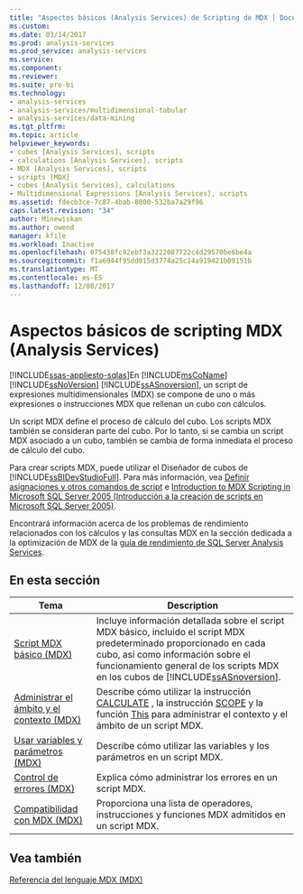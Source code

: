 ```yaml
---
title: "Aspectos básicos (Analysis Services) de Scripting de MDX | Documentos de Microsoft"
ms.custom: 
ms.date: 03/14/2017
ms.prod: analysis-services
ms.prod_service: analysis-services
ms.service: 
ms.component: 
ms.reviewer: 
ms.suite: pro-bi
ms.technology:
- analysis-services
- analysis-services/multidimensional-tabular
- analysis-services/data-mining
ms.tgt_pltfrm: 
ms.topic: article
helpviewer_keywords:
- cubes [Analysis Services], scripts
- calculations [Analysis Services], scripts
- MDX [Analysis Services], scripts
- scripts [MDX]
- cubes [Analysis Services], calculations
- Multidimensional Expressions [Analysis Services], scripts
ms.assetid: fdecb3ce-7c87-4bab-8000-532ba7a29f96
caps.latest.revision: "34"
author: Minewiskan
ms.author: owend
manager: kfile
ms.workload: Inactive
ms.openlocfilehash: 075438fc92ebf3a3222087722c4d29570be6be4a
ms.sourcegitcommit: f1a6944f95dd015d3774a25c14a919421b09151b
ms.translationtype: MT
ms.contentlocale: es-ES
ms.lasthandoff: 12/08/2017
---
```

# <a name="mdx-scripting-fundamentals-analysis-services"></a>Aspectos básicos de scripting MDX (Analysis Services)
[!INCLUDE[ssas-appliesto-sqlas](../../../includes/ssas-appliesto-sqlas.md)]En [!INCLUDE[msCoName](../../../includes/msconame-md.md)] [!INCLUDE[ssNoVersion](../../../includes/ssnoversion-md.md)] [!INCLUDE[ssASnoversion](../../../includes/ssasnoversion-md.md)], un script de expresiones multidimensionales (MDX) se compone de uno o más expresiones o instrucciones MDX que rellenan un cubo con cálculos.  
  
 Un script MDX define el proceso de cálculo del cubo. Los scripts MDX también se consideran parte del cubo. Por lo tanto, si se cambia un script MDX asociado a un cubo, también se cambia de forma inmediata el proceso de cálculo del cubo.  
  
 Para crear scripts MDX, puede utilizar el Diseñador de cubos de [!INCLUDE[ssBIDevStudioFull](../../../includes/ssbidevstudiofull-md.md)]. Para más información, vea [Definir asignaciones y otros comandos de script](../../../analysis-services/multidimensional-models/define-assignments-and-other-script-commands.md) e [Introduction to MDX Scripting in Microsoft SQL Server 2005 (Introducción a la creación de scripts en Microsoft SQL Server 2005)](http://go.microsoft.com/fwlink/?LinkId=81892).  
  
 Encontrará información acerca de los problemas de rendimiento relacionados con los cálculos y las consultas MDX en la sección dedicada a la optimización de MDX de la [guía de rendimiento de SQL Server Analysis Services](http://go.microsoft.com/fwlink/p/?LinkId=399050).  
  
## <a name="in-this-section"></a>En esta sección  
  
|Tema|Description|  
|-----------|-----------------|  
|[Script MDX básico &#40;MDX&#41;](../../../analysis-services/multidimensional-models/mdx/the-basic-mdx-script-mdx.md)|Incluye información detallada sobre el script MDX básico, incluido el script MDX predeterminado proporcionado en cada cubo, así como información sobre el funcionamiento general de los scripts MDX en los cubos de [!INCLUDE[ssASnoversion](../../../includes/ssasnoversion-md.md)].|  
|[Administrar el ámbito y el contexto &#40;MDX&#41;](../../../analysis-services/multidimensional-models/mdx/managing-scope-and-context-mdx.md)|Describe cómo utilizar la instrucción [CALCULATE](../../../mdx/mdx-scripting-calculate.md) , la instrucción [SCOPE](../../../mdx/mdx-scripting-scope.md) y la función [This](../../../mdx/this-mdx.md) para administrar el contexto y el ámbito de un script MDX.|  
|[Usar variables y parámetros &#40;MDX&#41;](../../../analysis-services/multidimensional-models/mdx/using-variables-and-parameters-mdx.md)|Describe cómo utilizar las variables y los parámetros en un script MDX.|  
|[Control de errores &#40;MDX&#41;](../../../analysis-services/multidimensional-models/mdx/error-handling-mdx.md)|Explica cómo administrar los errores en un script MDX.|  
|[Compatibilidad con MDX &#40;MDX&#41;](../../../analysis-services/multidimensional-models/mdx/supported-mdx-mdx.md)|Proporciona una lista de operadores, instrucciones y funciones MDX admitidos en un script MDX.|  
  
## <a name="see-also"></a>Vea también  
 [Referencia del lenguaje MDX &#40;MDX&#41;](../../../mdx/mdx-language-reference-mdx.md)  
  
  
